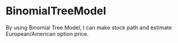 # BinomialTreeModel
By using Binomial Tree Model, I can make stock path and estimate European/American option price.
